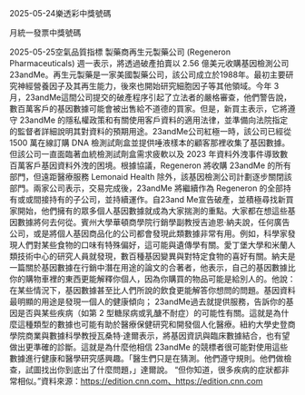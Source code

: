 
2025-05-24樂透彩中獎號碼

                                
月統一發票中獎號碼
                             
2025-05-25空氣品質指標
                              製藥商再生元製藥公司 (Regeneron Pharmaceuticals) 週一表示，將透過破產拍賣以 2.56 億美元收購基因檢測公司 23andMe。再生元製藥是一家美國製藥公司，該公司成立於1988年。最初主要研究神經營養因子及其再生能力，後來也開始研究細胞因子等其他領域。今年 3 月，23andMe這間公司提交的破產程序引起了立法者的嚴格審查，他們警告說，數百萬客戶的基因數據可能會被出售給不道德的買家。但是，新買主表示，它將遵守 23andMe 的隱私權政策和有關使用客戶資料的適用法律，並準備向法院指定的監督者詳細說明其對資料的預期用途。23andMe公司紅極一時，該公司已經從 1500 萬在線訂購 DNA 檢測試劑盒並提供唾液樣本的顧客那裡收集了基因數據。但該公司一直面臨著血統檢測試劑盒需求疲軟以及 2023 年資料外洩事件導致數百萬客戶基因資料外洩的困境。根據協議，Regeneron 將收購 23andMe 的所有部門，但遠距醫療服務 Lemonaid Health 除外，該基因檢測公司計劃逐步關閉該部門。兩家公司表示，交易完成後，23andMe 將繼續作為 Regeneron 的全部持有或或間接持有的子公司，並持續運作。自23and Me宣告破產，並積極尋找新買家開始，他們擁有的眾多個人基因數據就成為大家揣測的重點。大家都在想這些基因數據將何去何從。賓州大學華頓商學院行銷學副教授吉迪恩·納夫說，任何廣告公司，或是將個人基因商品化的公司都會發現此類數據非常有用。例如，科學家發現人們對某些食物的口味有特殊偏好，這可能與遺傳學有關。愛丁堡大學和米蘭人類技術中心的研究人員就發現，數百種基因變異與對特定食物的喜好有關。納夫是一篇關於基因數據在行銷中潛在用途的論文的合著者，他表示，自己的基因數據比你的購物車裡的東西更能解釋你個人，因為你購買的物品可能是給別人的。他說：在某些情況下，基因數據甚至比人們所說的飲食更能解答你想問的問題。基因資料最明顯的用途是發現一個人的健康傾向； 23andMe過去就提供服務，告訴你的基因是否與某些疾病（如第 2 型糖尿病或乳醣不耐症）的可能性有關。這就是為什麼這種類型的數據也可能有助於醫療保健研究和開發個人化醫療。紐約大學史登商學院商業與數據科學教授瓦桑特·達爾表示，將基因資訊與臨床數據結合，也有望做出更準確的診斷。這就是為什麼他相信 23andMe 的競標者很可能對使用這些數據進行健康和醫學研究感興趣。「醫生們只是在猜測。他們遵守規則。他們做檢查，試圖找出你到底出了什麼問題，」達爾說。 “但你知道，很多疾病的症狀都非常相似。”資料來源：https://edition.cnn.com、https://edition.cnn.com